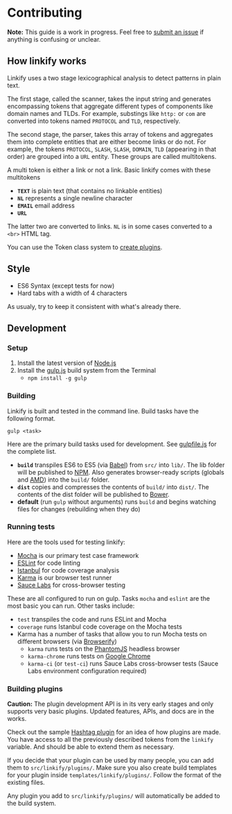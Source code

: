 # Contributing

**Note:** This guide is a work in progress. Feel free to [submit an issue](https://github.com/Hypercontext/linkifyjs/issues/new) if anything is confusing or unclear.

## How linkify works

<!-- TODO: Insert diagram here -->

Linkify uses a two stage lexicographical analysis to detect patterns in plain text.

The first stage, called the scanner, takes the input string and generates encompassing tokens that aggregate different types of components like domain names and TLDs. For example, substings like `http:` or `com` are converted into tokens named `PROTOCOL` and `TLD`, respectively.

The second stage, the parser, takes this array of tokens and aggregates them into complete entities that are either become links or do not. For example, the tokens `PROTOCOL`, `SLASH`, `SLASH`, `DOMAIN`, `TLD` (appearing in that order) are grouped into a `URL` entity. These groups are called multitokens.

A multi token is either a link or not a link. Basic linkify comes with these multitokens

* **`TEXT`** is plain text (that contains no linkable entities)
* **`NL`** represents a single newline character
* **`EMAIL`** email address
* **`URL`**

The latter two are converted to links. `NL` is in some cases converted to a `<br>` HTML tag.

You can use the Token class system to [create plugins](#building-plugins).

## Style

* ES6 Syntax (except tests for now)
* Hard tabs with a width of 4 characters

As usualy, try to keep it consistent with what's already there.

## Development

### Setup

1. Install the latest version of [Node.js](https://nodejs.org/)
2. Install the [gulp.js](http://gulpjs.com/) build system from the Terminal
	* `npm install -g gulp`

### Building

Linkify is built and tested in the command line. Build tasks have the following format.

```
gulp <task>
```

Here are the primary build tasks used for development. See [gulpfile.js](https://github.com/Hypercontext/linkifyjs/blob/master/gulpfile.js) for the complete list.

* **`build`** transpiles ES6 to ES5 (via [Babel](http://babeljs.io/)) from `src/` into `lib/`. The lib folder will be published to [NPM](https://www.npmjs.com/). Also generates browser-ready scripts (globals and [AMD](http://requirejs.org/docs/whyamd.html)) into the `build/` folder.
* **`dist`** copies and compresses the contents of `build/` into `dist/`. The contents of the dist folder will be published to [Bower](http://bower.io/).
* **default** (run `gulp` without arguments) runs `build` and begins watching files for changes (rebuilding when they do)

### Running tests

Here are the tools used for testing linkify:

* [Mocha](http://mochajs.org/) is our primary test case framework
* [ESLint](http://eslint.org) for code linting
* [Istanbul](https://gotwarlost.github.io/istanbul/) for code coverage analysis
* [Karma](http://karma-runner.github.io/0.12/index.html) is our browser test runner
* [Sauce Labs](https://saucelabs.com/) for cross-browser testing

These are all configured to run on gulp. Tasks `mocha` and `eslint` are the most basic you can run. Other tasks include:

* `test` transpiles the code and runs ESLint and Mocha
* `coverage` runs Istanbul code coverage on the Mocha tests
* Karma has a number of tasks that allow you to run Mocha tests on different browsers (via [Browserify](http://browserify.org/))
	* `karma` runs tests on the [PhantomJS](http://phantomjs.org/) headless browser
	* `karma-chrome` runs tests on [Google Chrome](http://www.google.com/chrome/)
	* `karma-ci` (or `test-ci`) runs Sauce Labs cross-browser tests (Sauce Labs environment configuration required)

### Building plugins

**Caution:** The plugin development API is in its very early stages and only supports very basic plugins. Updated features, APIs, and docs are in the works.

Check out the sample [Hashtag plugin](https://github.com/Hypercontext/linkifyjs/blob/2.0/src/linkify/plugins/hashtag.js) for an idea of how plugins are made. You have access to all the previously described tokens from the `linkify` variable. And should be able to extend them as necessary.

If you decide that your plugin can be used by many people, you can add them to `src/linkify/plugins/`. Make sure you also create build templates for your plugin inside `templates/linkify/plugins/`. Follow the format of the existing files.

Any plugin you add to `src/linkify/plugins/` will automatically be added to the build system.
